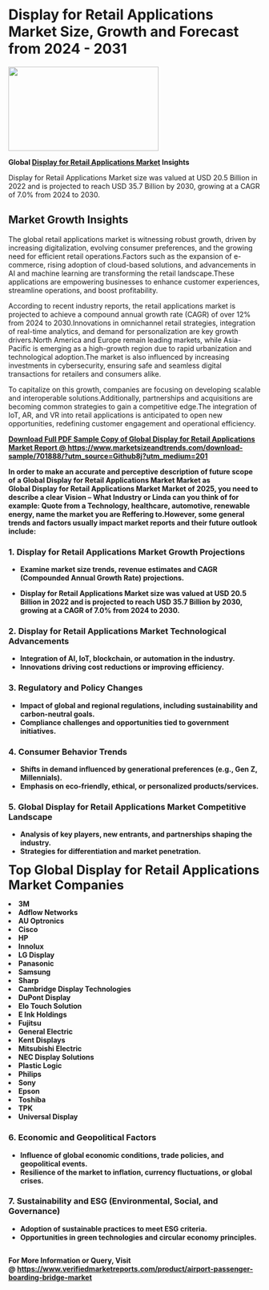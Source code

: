 <H1>Display for Retail Applications Market Size, Growth and Forecast from 2024 - 2031</H1><img class="aligncenter size-medium wp-image-584254" src="https://thirdeyenews.in/wp-content/uploads/2024/09/Global-Market-Research-300x168.jpeg" alt="" width="300" height="168" /><p><strong>Global&nbsp;<a href="https://www.marketsizeandtrends.com/download-sample/701888/?utm_source=Github8j?utm_medium=201">Display for Retail Applications Market</a> Insights</strong></p><p>Display for Retail Applications Market size was valued at USD 20.5 Billion in 2022 and is projected to reach USD 35.7 Billion by 2030, growing at a CAGR of 7.0% from 2024 to 2030.</p><p><!DOCTYPE html> <html lang="en"> <head> <meta charset="UTF-8"> <meta name="viewport" content="width=device-width, initial-scale=1.0"> <title>Retail Applications Market Growth Insights</title> </head> <body> <h2>Market Growth Insights</h2> <p> The global retail applications market is witnessing robust growth, driven by increasing digitalization, evolving consumer preferences, and the growing need for efficient retail operations.Factors such as the expansion of e-commerce, rising adoption of cloud-based solutions, and advancements in AI and machine learning are transforming the retail landscape.These applications are empowering businesses to enhance customer experiences, streamline operations, and boost profitability.</p> <p><strong><a href="#"></a></strong></p> <p> According to recent industry reports, the retail applications market is projected to achieve a compound annual growth rate (CAGR) of over 12% from 2024 to 2030.Innovations in omnichannel retail strategies, integration of real-time analytics, and demand for personalization are key growth drivers.North America and Europe remain leading markets, while Asia-Pacific is emerging as a high-growth region due to rapid urbanization and technological adoption.The market is also influenced by increasing investments in cybersecurity, ensuring safe and seamless digital transactions for retailers and consumers alike.</p> <p> To capitalize on this growth, companies are focusing on developing scalable and interoperable solutions.Additionally, partnerships and acquisitions are becoming common strategies to gain a competitive edge.The integration of IoT, AR, and VR into retail applications is anticipated to open new opportunities, redefining customer engagement and operational efficiency.</p> <p><strong><a href="#"></p><p><span class=""><strong>Download Full PDF Sample Copy of Global Display for Retail Applications Market Report</strong> @ <a href="https://www.marketsizeandtrends.com/download-sample/701888/?utm_source=Github8j?utm_medium=201" target="_blank">https://www.marketsizeandtrends.com/download-sample/701888/?utm_source=Github8j?utm_medium=201</a></span></p><p>In order to make an accurate and perceptive description of future scope of a Global&nbsp;Display for Retail Applications Market Market as Global&nbsp;Display for Retail Applications Market Market of 2025, you need to describe a clear Vision &ndash; What Industry or Linda can you think of for example: Quote from a Technology, healthcare, automotive, renewable energy, name the market you are Reffering to.However, some general trends and factors usually impact market reports and their future outlook include:</p><h3>1.&nbsp;<strong>Display for Retail Applications Market Growth Projections</strong></h3><ul><li>Examine market size trends, revenue estimates and CAGR (Compounded Annual Growth Rate) projections.</li><li><p>Display for Retail Applications Market size was valued at USD 20.5 Billion in 2022 and is projected to reach USD 35.7 Billion by 2030, growing at a CAGR of 7.0% from 2024 to 2030.</p></li></ul><h3>2.&nbsp;<strong>Display for Retail Applications Market Technological Advancements</strong></h3><ul><li>Integration of AI, IoT, blockchain, or automation in the industry.</li><li>Innovations driving cost reductions or improving efficiency.</li></ul><h3>3.&nbsp;<strong>Regulatory and Policy Changes</strong></h3><ul><li>Impact of global and regional regulations, including sustainability and carbon-neutral goals.</li><li>Compliance challenges and opportunities tied to government initiatives.</li></ul><h3>4.&nbsp;<strong>Consumer Behavior Trends</strong></h3><ul><li>Shifts in demand influenced by generational preferences (e.g., Gen Z, Millennials).</li><li>Emphasis on eco-friendly, ethical, or personalized products/services.</li></ul><h3>5.&nbsp;<strong>Global Display for Retail Applications Market Competitive Landscape</strong></h3><ul><li>Analysis of key players, new entrants, and partnerships shaping the industry.</li><li>Strategies for differentiation and market penetration.</li></ul><p data-pm-slice="1 1 []"><span style="color: inherit; font-family: inherit; font-size: 25px;">Top Global Display for Retail Applications Market Companies</span></p><div class="" data-test-id=""><p><li>3M</li><li> Adflow Networks</li><li> AU Optronics</li><li> Cisco</li><li> HP</li><li> Innolux</li><li> LG Display</li><li> Panasonic</li><li> Samsung</li><li> Sharp</li><li> Cambridge Display Technologies</li><li> DuPont Display</li><li> Elo Touch Solution</li><li> E Ink Holdings</li><li> Fujitsu</li><li> General Electric</li><li> Kent Displays</li><li> Mitsubishi Electric</li><li> NEC Display Solutions</li><li> Plastic Logic</li><li> Philips</li><li> Sony</li><li> Epson</li><li> Toshiba</li><li> TPK</li><li> Universal Display</li></p></div><h3>6.&nbsp;<strong>Economic and Geopolitical Factors</strong></h3><ul><li>Influence of global economic conditions, trade policies, and geopolitical events.</li><li>Resilience of the market to inflation, currency fluctuations, or global crises.</li></ul><h3>7.&nbsp;<strong>Sustainability and ESG (Environmental, Social, and Governance)</strong></h3><ul><li>Adoption of sustainable practices to meet ESG criteria.</li><li>Opportunities in green technologies and circular economy principles.</li></ul><h2><strong style="font-size: 14px;">For More Information or Query, Visit @&nbsp;</strong><a style="background-color: #ffffff; font-size: 14px;" href="https://www.marketsizeandtrends.com/report/display-for-retail-applications-market/" target="_blank">https://www.verifiedmarketreports.com/product/airport-passenger-boarding-bridge-market</a></h2>